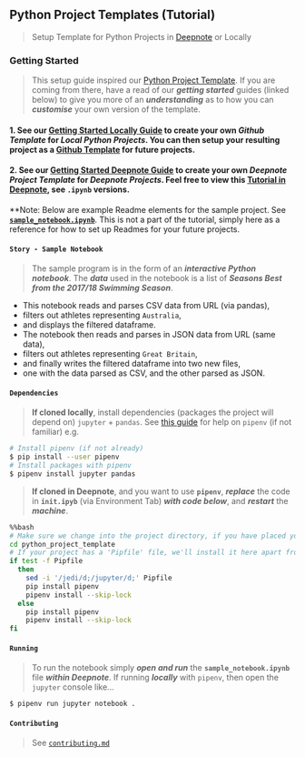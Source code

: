 ## Python Project Templates (Tutorial)

> Setup Template for Python Projects in [Deepnote](https://deepnote.com/) or Locally

### Getting Started

> This setup guide inspired our [Python Project Template](https://github.com/sportsdatasolutions/python_project). If you are coming from there, have a read of our ***getting started*** guides (linked below) to give you more of an ***understanding*** as to how you can ***customise*** your own version of the template.

#### 1. See our **[Getting Started Locally Guide](./getting_started_local.md)** to create your own ***Github Template*** for ***Local Python Projects***. You can then setup your resulting project as a [Github Template](https://docs.github.com/en/free-pro-team@latest/github/creating-cloning-and-archiving-repositories/creating-a-template-repository) for future projects.

#### 2. See our **[Getting Started Deepnote Guide](./getting_started_deepnote.md)** to create your own ***Deepnote Project Template*** for ***Deepnote Projects***. Feel free to view this [Tutorial in Deepnote](https://deepnote.com/project/38ed87ae-207f-4a03-bfc1-5204106200d5), see ```.ipynb``` versions.

**Note: Below are example Readme elements for the sample project. See **[```sample_notebook.ipynb```](./sample_notebook.ipynb)**. This is not a part of the tutorial, simply here as a reference for how to set up Readmes for your future projects.

#### ```Story - Sample Notebook```

> The sample program is in the form of an ***interactive Python notebook***. The ***data*** used in the notebook is a list of ***Seasons Best from the 2017/18 Swimming Season***.

+ This notebook reads and parses CSV data from URL (via pandas),
+ filters out athletes representing ```Australia```,
+ and displays the filtered dataframe.
+ The notebook then reads and parses in JSON data from URL (same data),
+ filters out athletes representing ```Great Britain```,
+ and finally writes the filtered dataframe into two new files,
+ one with the data parsed as CSV, and the other parsed as JSON.

#### ```Dependencies```

> **If cloned locally**, install dependencies (packages the project will depend on) ```jupyter``` + ```pandas```. See [this guide](https://realpython.com/pipenv-guide/) for help on ```pipenv``` (if not familiar) e.g.

```bash
# Install pipenv (if not already)
$ pip install --user pipenv
# Install packages with pipenv
$ pipenv install jupyter pandas
```

> **If cloned in Deepnote**, and you want to use **```pipenv```**, ***replace*** the code in **```init.ipyb```** (via Environment Tab) ***with code below***, and ***restart*** the ***machine***.

```bash
%%bash
# Make sure we change into the project directory, if you have placed your project in the deepnote root directory comment out the line below.
cd python_project_template
# If your project has a 'Pipfile' file, we'll install it here apart from blacklisted packages that interfere with Deepnote (see above).
if test -f Pipfile
  then
    sed -i '/jedi/d;/jupyter/d;' Pipfile
    pip install pipenv
    pipenv install --skip-lock
  else
    pip install pipenv
    pipenv install --skip-lock
fi
```

#### ```Running```

> To run the notebook simply ***open and run*** the **```sample_notebook.ipynb```** file ***within Deepnote***. If running ***locally*** with ```pipenv```, then open the ```jupyter``` console like...

```bash
$ pipenv run jupyter notebook .
```

#### ```Contributing```

> See [```contributing.md```](./contributing.md)

